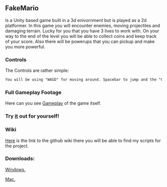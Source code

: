 ## FakeMario

Is a Unity based game built in a 3d enivornment but is played as a 2d platformer. In this game you will encounter enemies, moving projectiles and damaging terrain. Lucky for you that you have 3 lives to work with. On your way to the end of the level you will be able to collect coins and keep track of your score. Also there will be powerups that you can pickup and make you more powerful. 
### Controls

The Controls are rather simple:

```markdown
You will be using "WASD" for moving around. Spacebar to jump and the "C" key to crouch
```

### Full Gameplay Footage

Here can you see [Gameplay](https://youtu.be/Sx2RsTM39-A) of the game itself.

### Try [it](https://simmer.io/@mag_/mario) out for yourself!


### Wiki

[Here](https://github.com/yungmagnus/Leikja2Loka/wiki) is the link to the github wiki there you will be able to find my scripts for the project.

### Downloads:
[Windows.]()

[Mac.]()
